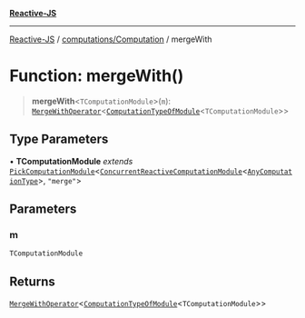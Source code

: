 [**Reactive-JS**](../../../README.md)

***

[Reactive-JS](../../../README.md) / [computations/Computation](../README.md) / mergeWith

# Function: mergeWith()

> **mergeWith**\<`TComputationModule`\>(`m`): [`MergeWithOperator`](../interfaces/MergeWithOperator.md)\<[`ComputationTypeOfModule`](../../type-aliases/ComputationTypeOfModule.md)\<`TComputationModule`\>\>

## Type Parameters

• **TComputationModule** *extends* [`PickComputationModule`](../../type-aliases/PickComputationModule.md)\<[`ConcurrentReactiveComputationModule`](../../interfaces/ConcurrentReactiveComputationModule.md)\<[`AnyComputationType`](../../type-aliases/AnyComputationType.md)\>, `"merge"`\>

## Parameters

### m

`TComputationModule`

## Returns

[`MergeWithOperator`](../interfaces/MergeWithOperator.md)\<[`ComputationTypeOfModule`](../../type-aliases/ComputationTypeOfModule.md)\<`TComputationModule`\>\>
